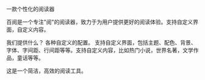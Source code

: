 一款个性化的阅读器

百阅是一个专注"阅"的阅读器，致力于为用户提供更好的阅读体验。支持自定义界面，自定义内容。

我们提供什么？
各种自定义的配置。
支持自定义界面，包括主题、配色、背景、字体、字间距、行间距等等。支持自定义内容，比如热门小说，世界名著，文学作品，童话等等。

这是一个简洁，高效的阅读工具。
